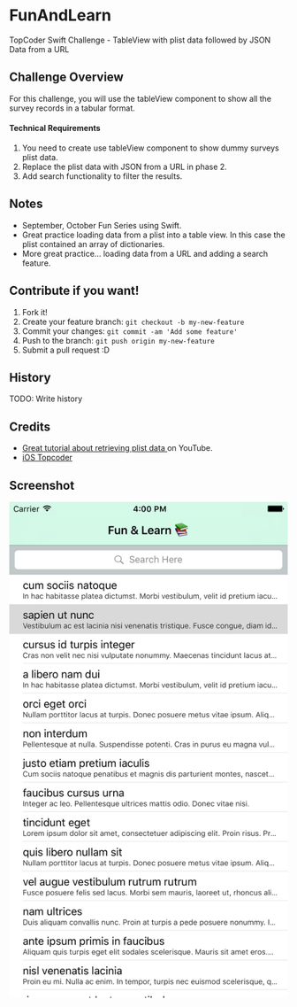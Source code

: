 # FunAndLearn
TopCoder Swift Challenge - TableView with plist data followed by JSON Data from a URL

## Challenge Overview

For this challenge, you will use the tableView component to show all the survey records in a tabular format.

#### Technical Requirements
1. You need to create use tableView component to show dummy surveys plist data.
2. Replace the plist data with JSON from a URL in phase 2.
3. Add search functionality to filter the results.


## Notes

- September, October Fun Series using Swift.  
- Great practice loading data from a plist into a table view. In this case the plist contained an array of dictionaries.
- More great practice... loading data from a URL and adding a search feature.


## Contribute if you want!

1. Fork it!
2. Create your feature branch: `git checkout -b my-new-feature`
3. Commit your changes: `git commit -am 'Add some feature'`
4. Push to the branch: `git push origin my-new-feature`
5. Submit a pull request :D

## History

TODO: Write history

## Credits

- [Great tutorial about retrieving plist data ](http://www.ioscreator.com/tutorials/load-data-property-list-ios8-swift) on YouTube.
- [iOS Topcoder](http://ios.topcoder.com) 

## Screenshot
![screenshot](https://github.com/endodoug/FunAndLearn/blob/Bind-with-mock-server/Simulator%20Screen%20Shot%20Oct%2010%2C%202015%2C%204.00.47%20PM.png)

